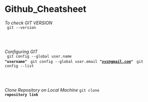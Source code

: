 # Github_Cheatsheet


<!-- To Check GIT VERSION -->
<i>To check GIT VERSION</i><br>
<code> git --version </code>

<br><br>
<!-- Configuring Git -->
<i>Configuring GIT</i><br>
<code> git config --global user.name <b>"username"</b></code>
<code> git config --global user.email <b>"xyz@gmail.com"</b></code>
<code> git config --list</code>

<br><br>
<!-- Clone a Repository on our Local Machine -->
<i>Clone Repository on Local Machine</i>
<code>git clone <b>repository link</b></code>


